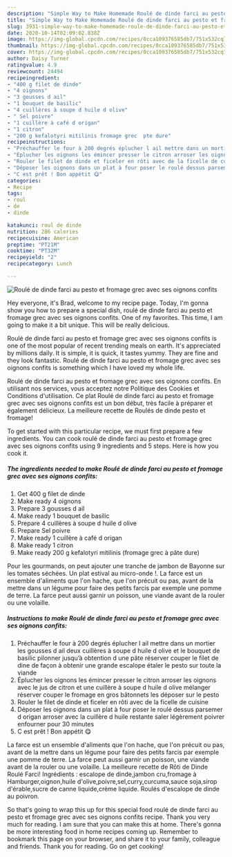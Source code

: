 ```yaml
---
description: "Simple Way to Make Homemade Roulé de dinde farci au pesto et fromage grec avec ses oignons confits"
title: "Simple Way to Make Homemade Roulé de dinde farci au pesto et fromage grec avec ses oignons confits"
slug: 3931-simple-way-to-make-homemade-roule-de-dinde-farci-au-pesto-et-fromage-grec-avec-ses-oignons-confits
date: 2020-10-14T02:09:02.838Z
image: https://img-global.cpcdn.com/recipes/0cca109376585db7/751x532cq70/roule-de-dinde-farci-au-pesto-et-fromage-grec-avec-ses-oignons-confits-photo-principale-de-la-recette.jpg
thumbnail: https://img-global.cpcdn.com/recipes/0cca109376585db7/751x532cq70/roule-de-dinde-farci-au-pesto-et-fromage-grec-avec-ses-oignons-confits-photo-principale-de-la-recette.jpg
cover: https://img-global.cpcdn.com/recipes/0cca109376585db7/751x532cq70/roule-de-dinde-farci-au-pesto-et-fromage-grec-avec-ses-oignons-confits-photo-principale-de-la-recette.jpg
author: Daisy Turner
ratingvalue: 4.9
reviewcount: 24494
recipeingredient:
- "400 g filet de dinde"
- "4 oignons"
- "3 gousses d ail"
- "1 bouquet de basilic"
- "4 cuillères à soupe d huile d olive"
- " Sel poivre"
- "1 cuillère à café d origan"
- "1 citron"
- "200 g kefalotyri mitilinis fromage grec  pte dure"
recipeinstructions:
- "Préchauffer le four à 200 degrés éplucher l ail mettre dans un mortier les gousses d ail deux cuillères à soupe d huile d olive et le bouquet de basilic pilonner jusqu’à obtention d une pâte réserver couper le filet de dine de façon à obtenir une grande escalope étaler le pesto sur toute la viande"
- "Éplucher les oignons les émincer presser le citron arroser les oignons avec le jus de citron et une cuillère à soupe d huile d olive mélanger réserver couper le fromage en gros bâtonnets les déposer sur le pesto"
- "Rouler le filet de dinde et ficeler en rôti avec de la ficelle de cuisine"
- "Déposer les oignons dans un plat à four poser le roulé dessus parsemer d origan arroser avec la cuillère d huile restante saler légèrement poivrer enfourner pour 30 minutes"
- "C est prêt ! Bon appétit 😋"
categories:
- Recipe
tags:
- roul
- de
- dinde

katakunci: roul de dinde 
nutrition: 286 calories
recipecuisine: American
preptime: "PT21M"
cooktime: "PT32M"
recipeyield: "2"
recipecategory: Lunch

---
```



![Roulé de dinde farci au pesto et fromage grec avec ses oignons confits](https://img-global.cpcdn.com/recipes/0cca109376585db7/751x532cq70/roule-de-dinde-farci-au-pesto-et-fromage-grec-avec-ses-oignons-confits-photo-principale-de-la-recette.jpg)

Hey everyone, it's Brad, welcome to my recipe page. Today, I'm gonna show you how to prepare a special dish, roulé de dinde farci au pesto et fromage grec avec ses oignons confits. One of my favorites. This time, I am going to make it a bit unique. This will be really delicious.

Roulé de dinde farci au pesto et fromage grec avec ses oignons confits is one of the most popular of recent trending meals on earth. It's appreciated by millions daily. It is simple, it is quick, it tastes yummy. They are fine and they look fantastic. Roulé de dinde farci au pesto et fromage grec avec ses oignons confits is something which I have loved my whole life.

Roulé de dinde farci au pesto et fromage grec avec ses oignons confits. En utilisant nos services, vous acceptez notre Politique des Cookies et Conditions d&#39;utilisation. Ce plat Roulé de dinde farci au pesto et fromage grec avec ses oignons confits est un bon début, très facile à préparer et également délicieux. La meilleure recette de Roulés de dinde pesto et fromage!


To get started with this particular recipe, we must first prepare a few ingredients. You can cook roulé de dinde farci au pesto et fromage grec avec ses oignons confits using 9 ingredients and 5 steps. Here is how you cook it.

<!--inarticleads1-->

##### The ingredients needed to make Roulé de dinde farci au pesto et fromage grec avec ses oignons confits:

1. Get 400 g filet de dinde
1. Make ready 4 oignons
1. Prepare 3 gousses d ail
1. Make ready 1 bouquet de basilic
1. Prepare 4 cuillères à soupe d huile d olive
1. Prepare  Sel poivre
1. Make ready 1 cuillère à café d origan
1. Make ready 1 citron
1. Make ready 200 g kefalotyri mitilinis (fromage grec à pâte dure)


Pour les gourmands, on peut ajouter une tranche de jambon de Bayonne sur les tomates séchées. Un plat estival au micro-onde !. La farce est un ensemble d&#39;aliments que l&#39;on hache, que l&#39;on précuit ou pas, avant de la mettre dans un légume pour faire des petits farcis par exemple une pomme de terre. La farce peut aussi garnir un poisson, une viande avant de la rouler ou une volaille. 

<!--inarticleads2-->

##### Instructions to make Roulé de dinde farci au pesto et fromage grec avec ses oignons confits:

1. Préchauffer le four à 200 degrés éplucher l ail mettre dans un mortier les gousses d ail deux cuillères à soupe d huile d olive et le bouquet de basilic pilonner jusqu’à obtention d une pâte réserver couper le filet de dine de façon à obtenir une grande escalope étaler le pesto sur toute la viande
1. Éplucher les oignons les émincer presser le citron arroser les oignons avec le jus de citron et une cuillère à soupe d huile d olive mélanger réserver couper le fromage en gros bâtonnets les déposer sur le pesto
1. Rouler le filet de dinde et ficeler en rôti avec de la ficelle de cuisine
1. Déposer les oignons dans un plat à four poser le roulé dessus parsemer d origan arroser avec la cuillère d huile restante saler légèrement poivrer enfourner pour 30 minutes
1. C est prêt ! Bon appétit 😋


La farce est un ensemble d&#39;aliments que l&#39;on hache, que l&#39;on précuit ou pas, avant de la mettre dans un légume pour faire des petits farcis par exemple une pomme de terre. La farce peut aussi garnir un poisson, une viande avant de la rouler ou une volaille. La meilleure recette de Rôti de Dinde Roulé Farci! Ingrédients : escalope de dinde,jambon cru,fromage à Hamburger,oignon,huile d&#39;olive,poivre,sel,curry,curcuma,sauce soja,sirop d&#39;érable,sucre de canne liquide,crème liquide. Roulés d&#39;escalope de dinde au poivron. 

So that's going to wrap this up for this special food roulé de dinde farci au pesto et fromage grec avec ses oignons confits recipe. Thank you very much for reading. I am sure that you can make this at home. There's gonna be more interesting food in home recipes coming up. Remember to bookmark this page on your browser, and share it to your family, colleague and friends. Thank you for reading. Go on get cooking!
